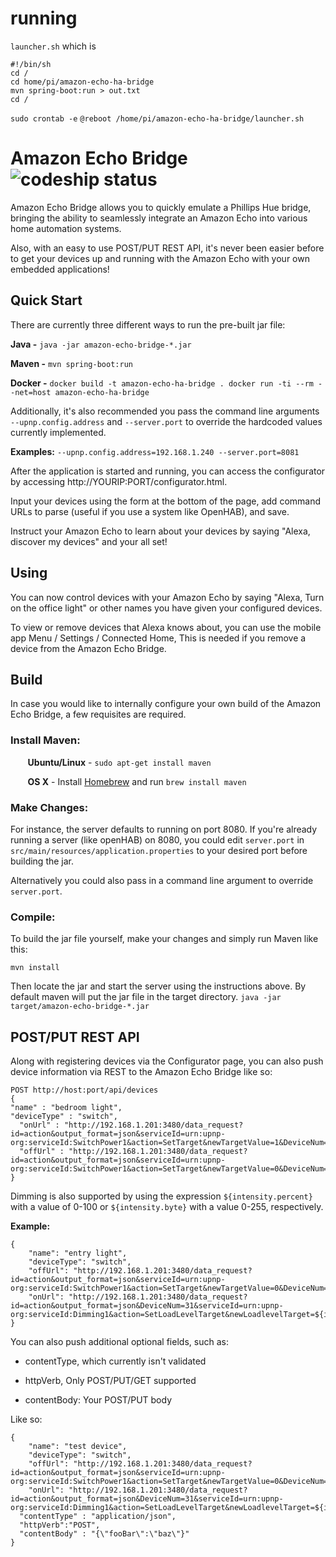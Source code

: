 # running
`launcher.sh` which is
```
#!/bin/sh
cd /
cd home/pi/amazon-echo-ha-bridge
mvn spring-boot:run > out.txt
cd /
```

`sudo crontab -e`
`@reboot /home/pi/amazon-echo-ha-bridge/launcher.sh`

# Amazon Echo Bridge &nbsp;&nbsp;&nbsp;&nbsp;&nbsp;&nbsp; ![codeship status](https://codeship.com/projects/998e16f0-ca03-0132-6689-76c03995407a/status?branch=master)

Amazon Echo Bridge allows you to quickly emulate a Phillips Hue bridge, bringing the ability to seamlessly integrate an Amazon Echo into various home automation systems.  

Also, with an easy to use POST/PUT REST API, it's never been easier before to get your devices up and running with the Amazon Echo with your own embedded applications!

## Quick Start

There are currently three different ways to run the pre-built jar file:

**Java -** ```java -jar amazon-echo-bridge-*.jar```

**Maven -** ```mvn spring-boot:run```

**Docker -** ```docker build -t amazon-echo-ha-bridge .
docker run -ti --rm --net=host amazon-echo-ha-bridge```

 Additionally, it's also recommended you pass the command line arguments ```--upnp.config.address``` and ```--server.port``` to override the hardcoded values currently implemented.

**Examples:**
```--upnp.config.address=192.168.1.240 --server.port=8081```

After the application is started and running, you can access the configurator by accessing http://YOURIP:PORT/configurator.html. 

Input your devices using the form at the bottom of the page, add command URLs to parse (useful if you use a system like OpenHAB), and save.

Instruct your Amazon Echo to learn about your devices by saying "Alexa, discover my devices" and your all set!

## Using

You can now control devices with your Amazon Echo by saying "Alexa, Turn on the office light" or other names you have given your configured devices.

To view or remove devices that Alexa knows about, you can use the mobile app Menu / Settings / Connected Home, This is needed if you remove a device from the Amazon Echo Bridge.

## Build

In case you would like to internally configure your own build of the Amazon Echo Bridge, a few requisites are required.

### Install Maven: 

&nbsp;&nbsp;&nbsp;&nbsp;&nbsp;&nbsp; **Ubuntu/Linux** - ```sudo apt-get install maven```

&nbsp;&nbsp;&nbsp;&nbsp;&nbsp;&nbsp; 
**OS X** - Install [Homebrew](http://brew.sh/) and run ```brew install maven```

### Make Changes:
For instance, the server defaults to running on port 8080. If you're already running a server (like openHAB) on 8080, you could edit ```server.port``` in ```src/main/resources/application.properties``` to your desired port before building the jar. 

Alternatively you could also pass in a command line argument to override ```server.port```.

### Compile:
To build the jar file yourself, make your changes and simply run Maven like this:
```
mvn install
```

Then locate the jar and start the server using the instructions above. By default maven will put the jar file in the target directory. ```java -jar target/amazon-echo-bridge-*.jar``` 

## POST/PUT REST API

Along with registering devices via the Configurator page, you can also push device information via REST to the Amazon Echo Bridge like so:
```
POST http://host:port/api/devices
{
"name" : "bedroom light",
"deviceType" : "switch",
  "onUrl" : "http://192.168.1.201:3480/data_request?id=action&output_format=json&serviceId=urn:upnp-org:serviceId:SwitchPower1&action=SetTarget&newTargetValue=1&DeviceNum=41",
  "offUrl" : "http://192.168.1.201:3480/data_request?id=action&output_format=json&serviceId=urn:upnp-org:serviceId:SwitchPower1&action=SetTarget&newTargetValue=0&DeviceNum=41"
}
```

Dimming is also supported by using the expression ```${intensity.percent}``` with a value of 0-100 or ```${intensity.byte}``` with a value 0-255, respectively.

**Example:**

```
{
    "name": "entry light",
    "deviceType": "switch",
    "offUrl": "http://192.168.1.201:3480/data_request?id=action&output_format=json&serviceId=urn:upnp-org:serviceId:SwitchPower1&action=SetTarget&newTargetValue=0&DeviceNum=31",
    "onUrl": "http://192.168.1.201:3480/data_request?id=action&output_format=json&DeviceNum=31&serviceId=urn:upnp-org:serviceId:Dimming1&action=SetLoadLevelTarget&newLoadlevelTarget=${intensity.percent}"
}
```

You can also push additional optional fields, such as:

 * contentType, which currently isn't validated

 * httpVerb, Only POST/PUT/GET supported

 * contentBody: Your POST/PUT body

Like so:
```
{
    "name": "test device",
    "deviceType": "switch",
    "offUrl": "http://192.168.1.201:3480/data_request?id=action&output_format=json&serviceId=urn:upnp-org:serviceId:SwitchPower1&action=SetTarget&newTargetValue=0&DeviceNum=31",
    "onUrl": "http://192.168.1.201:3480/data_request?id=action&output_format=json&DeviceNum=31&serviceId=urn:upnp-org:serviceId:Dimming1&action=SetLoadLevelTarget&newLoadlevelTarget=${intensity.percent}",
  "contentType" : "application/json",
  "httpVerb":"POST",
  "contentBody" : "{\"fooBar\":\"baz\"}"
}
```
